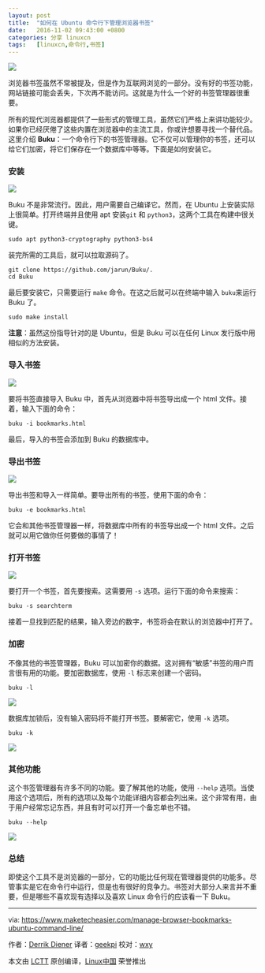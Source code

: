 ```yaml
---
layout: post
title:	"如何在 Ubuntu 命令行下管理浏览器书签"
date:	2016-11-02 09:43:00 +0800 
categories:	分享 linuxcn 
tags:	[linuxcn,命令行,书签]
---
```



![](/Asserts/Images//attachment/album/201611/02/094421s6deeg2r9rdzog9r.jpg)


浏览器书签虽然不常被提及，但是作为互联网浏览的一部分。没有好的书签功能，网站链接可能会丢失，下次再不能访问。这就是为什么一个好的书签管理器很重要。


所有的现代浏览器都提供了一些形式的管理工具，虽然它们严格上来讲功能较少。如果你已经厌倦了这些内置在浏览器中的主流工具，你或许想要寻找一个替代品。这里介绍 **Buku**：一个命令行下的书签管理器。它不仅可以管理你的书签，还可以给它们加密，将它们保存在一个数据库中等等。下面是如何安装它。


### 安装


![](/Asserts/Images//attachment/album/201611/02/094438tpm80mq0w7sebaep.jpg)


Buku 不是非常流行。因此，用户需要自己编译它。然而，在 Ubuntu 上安装实际上很简单。打开终端并且使用 apt 安装`git` 和 `python3`，这两个工具在构建中很关键。



```
sudo apt python3-cryptography python3-bs4

```

装完所需的工具后，就可以拉取源码了。



```
git clone https://github.com/jarun/Buku/.
cd Buku

```

最后要安装它，只需要运行 `make` 命令。在这之后就可以在终端中输入 `buku`来运行 Buku 了。



```
sudo make install

```

**注意**：虽然这份指导针对的是 Ubuntu，但是 Buku 可以在任何 Linux 发行版中用相似的方法安装。


### 导入书签


![](/Asserts/Images//attachment/album/201611/02/094458nkwe67555255bxg4.jpg)


要将书签直接导入 Buku 中，首先从浏览器中将书签导出成一个 html 文件。接着，输入下面的命令：



```
buku -i bookmarks.html

```

最后，导入的书签会添加到 Buku 的数据库中。


### 导出书签


![](/Asserts/Images//attachment/album/201611/02/094517jo5u0o850ju585ob.jpg)


导出书签和导入一样简单。要导出所有的书签，使用下面的命令：



```
buku -e bookmarks.html

```

它会和其他书签管理器一样，将数据库中所有的书签导出成一个 html 文件。之后就可以用它做你任何要做的事情了！


### 打开书签


![](/Asserts/Images//attachment/album/201611/02/094544kart6a43ap0qapta.jpg)


要打开一个书签，首先要搜索。这需要用 `-s` 选项。运行下面的命令来搜索：



```
buku -s searchterm

```

接着一旦找到匹配的结果，输入旁边的数字，书签将会在默认的浏览器中打开了。


### 加密


不像其他的书签管理器，Buku 可以加密你的数据。这对拥有“敏感”书签的用户而言很有用的功能。要加密数据库，使用 `-l` 标志来创建一个密码。



```
buku -l

```

![](/Asserts/Images//attachment/album/201611/02/094609kn68aftb68yqwbby.jpg)


数据库加锁后，没有输入密码将不能打开书签。要解密它，使用 `-k` 选项。



```
buku -k

```

![](/Asserts/Images//attachment/album/201611/02/094631r4cqs3f7s755i3sz.jpg)


### 其他功能


这个书签管理器有许多不同的功能。要了解其他的功能，使用 `--help` 选项。当使用这个选项后，所有的选项以及每个功能详细内容都会列出来。这个非常有用，由于用户经常忘记东西，并且有时可以打开一个备忘单也不错。



```
buku --help

```

![](/Asserts/Images//attachment/album/201611/02/094657swxw5l5uw345zjwa.jpg)


### 总结


即使这个工具不是浏览器的一部分，它的功能比任何现在管理器提供的功能多。尽管事实是它在命令行中运行，但是也有很好的竞争力。书签对大部分人来言并不重要，但是哪些不喜欢现有选择以及喜欢 Linux 命令行的应该看一下 Buku。




---


via: <https://www.maketecheasier.com/manage-browser-bookmarks-ubuntu-command-line/>


作者：[Derrik Diener](https://www.maketecheasier.com/author/derrikdiener/) 译者：[geekpi](https://github.com/geekpi) 校对：[wxy](https://github.com/wxy)


本文由 [LCTT](https://github.com/LCTT/TranslateProject) 原创编译，[Linux中国](https://linux.cn/) 荣誉推出
